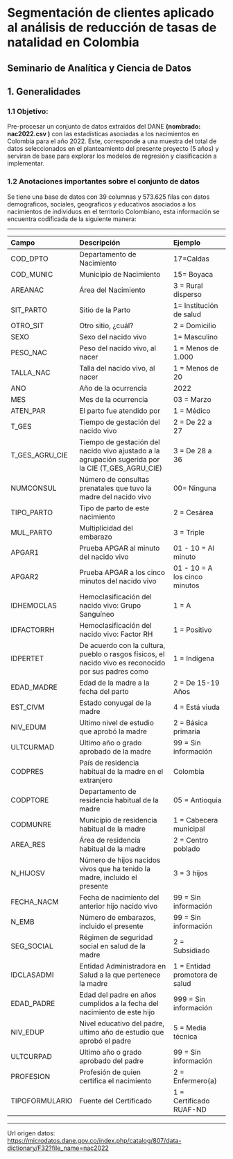 # **Segmentación de clientes aplicado al análisis de reducción de tasas de natalidad en Colombia** 
## Seminario de Analítica y Ciencia de Datos

## **1. Generalidades**

### **1.1 Objetivo:**
Pre-procesar un conjunto de datos extraidos del DANE **(nombrado: nac2022.csv )** con las  estadísticas asociadas a los nacimientos en Colombia para el año 2022. Este, corresponde a una 
muestra del total de datos seleccionados en el planteamiento del presente proyecto (5 años) y serviran de base para explorar los modelos de regresión y clasificación
a implementar. 

### **1.2 Anotaciones importantes sobre el conjunto de datos**
Se tiene una base de datos con 39 columnas y 573.625 filas con datos demograficos, sociales, geograficos y educativos asociados a los nacimientos de individuos en el territorio
Colombiano, esta información se encuentra codificada de la siguiente manera: 

****
    
| Campo | Descripción | Ejemplo |
| :--- | :--- |:--- |
| COD_DPTO | Departamento de Nacimiento  | 17=Caldas |
| COD_MUNIC | Municipio de Nacimiento  | 15= Boyaca |
| AREANAC | Área del Nacimiento  | 3 = Rural disperso |
| SIT_PARTO | Sitio de la Parto  | 1= Institución de salud |
| OTRO_SIT | Otro sitio, ¿cuál?  | 2 = Domicilio |
| SEXO | Sexo del nacido vivo  | 1= Masculino |
| PESO_NAC | Peso del nacido vivo, al nacer | 1 = Menos de 1.000 |
| TALLA_NAC | Talla del nacido vivo, al nacer  | 1 = Menos de 20 |
| ANO | Año de la ocurrencia  | 2022 |
| MES | Mes de la ocurrencia  | 03 = Marzo |
| ATEN_PAR | El parto fue atendido por  | 1 = Médico |
| T_GES | Tiempo de gestación del nacido vivo  | 2 = De 22 a 27 |
| T_GES_AGRU_CIE | Tiempo de gestación del nacido vivo ajustado a la agrupación sugerida por la CIE (T_GES_AGRU_CIE)  | 3 = De 28 a 36|
| NUMCONSUL | Número de consultas prenatales que tuvo la madre del nacido vivo  | 00= Ninguna |
| TIPO_PARTO | Tipo de parto de este nacimiento  | 2 = Cesárea |
| MUL_PARTO | Multiplicidad del embarazo  | 3 = Triple |
| APGAR1 | Prueba APGAR al minuto del nacido vivo  | 01 - 10 = Al minuto |
| APGAR2 | Prueba APGAR a los cinco minutos del nacido vivo  | 01 - 10 = A los cinco minutos |
| IDHEMOCLAS | Hemoclasificación del nacido vivo: Grupo Sanguíneo  | 1 = A |
| IDFACTORRH | Hemoclasificación del nacido vivo: Factor RH | 1 = Positivo |
| IDPERTET | De acuerdo con la cultura, pueblo o rasgos físicos, el nacido vivo es reconocido por sus padres como  | 1 = Indígena |
| EDAD_MADRE | Edad de la madre a la fecha del parto | 2 = De 15-19 Años |
| EST_CIVM | Estado conyugal de la madre  | 4 = Está viuda |
| NIV_EDUM | Ultimo nivel de estudio que aprobó la madre  | 2 = Básica primaria |
| ULTCURMAD | Ultimo año o grado aprobado de la madre  | 99 = Sin información |
| CODPRES | País de residencia habitual de la madre en el extranjero  | Colombia |
| CODPTORE | Departamento de residencia habitual de la madre | 05 =	Antioquia |
| CODMUNRE | Municipio de residencia habitual de la madre  | 1 = Cabecera municipal |
| AREA_RES | Área de residencia habitual de la madre  | 2 = Centro poblado |
| N_HIJOSV | Número de hijos nacidos vivos que ha tenido la madre, incluido el presente  | 3 = 3 hijos |
| FECHA_NACM | Fecha de nacimiento del anterior hijo nacido vivo  | 99 = Sin información |
| N_EMB | Número de embarazos, incluido el presente  | 99 = Sin información |
| SEG_SOCIAL | Régimen de seguridad social en salud de la madre | 2 = Subsidiado |
| IDCLASADMI | Entidad Administradora en Salud a la que pertenece la madre  | 1 = Entidad promotora de salud |
| EDAD_PADRE | Edad del padre en años cumplidos a la fecha del nacimiento de este hijo  | 999 = Sin información |
| NIV_EDUP | Nivel educativo del padre, ultimo año de estudio que aprobó el padre | 5 = Media técnica |
| ULTCURPAD | Ultimo año o grado aprobado del padre  | 99 = Sin información |
| PROFESION | Profesión de quien certifica el nacimiento  | 2 = Enfermero(a) |
| TIPOFORMULARIO | Fuente del Certificado  | 1 = Certificado RUAF-ND |

    
****

    
Url origen datos: https://microdatos.dane.gov.co/index.php/catalog/807/data-dictionary/F32?file_name=nac2022
